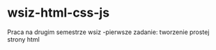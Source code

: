# wsiz-html-css-js
Praca na drugim semestrze wsiz 
-pierwsze zadanie: tworzenie prostej strony html
